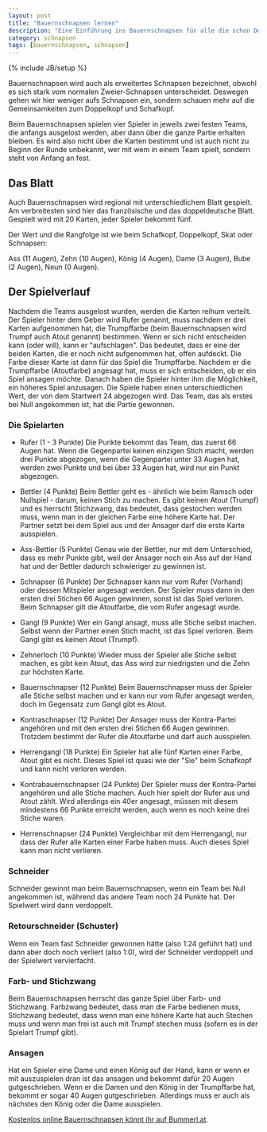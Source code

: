```yaml
---
layout: post
title: "Bauernschnapsen lernen"
description: "Eine Einführung ins Bauernschnapsen für alle die schon Doppelkopf oder Schafkopf spielen können."
category: schnapsen
tags: [bauernschnapsen, schnapsen]
---
```

{% include JB/setup %}


Bauernschnapsen wird auch als erweitertes Schnapsen bezeichnet, obwohl es sich stark vom normalen Zweier-Schnapsen unterscheidet. Deswegen gehen wir hier weniger aufs Schnapsen ein, sondern schauen mehr auf die Gemeinsamkeiten zum Doppelkopf und Schafkopf.     

Beim Bauernschnapsen spielen vier Spieler in jeweils zwei festen Teams, die anfangs ausgelost werden, aber dann über die ganze Partie erhalten bleiben. Es wird also nicht über die Karten bestimmt und ist auch nicht zu Beginn der Runde unbekannt, wer mit wem in einem Team spielt, sondern steht von Anfang an fest.


## Das Blatt

Auch Bauernschnapsen wird regional mit unterschiedlichem Blatt gespielt. Am verbreitesten sind hier das französische und das doppeldeutsche Blatt.    
Gespielt wird mit 20 Karten, jeder Spieler bekommt fünf.

Der Wert und die Rangfolge ist wie beim Schafkopf, Doppelkopf, Skat oder Schnapsen:    

Ass (11 Augen), Zehn (10 Augen), König (4 Augen), Dame (3 Augen), Bube (2 Augen), Neun (0 Augen).


## Der Spielverlauf

Nachdem die Teams ausgelost wurden, werden die Karten reihum verteilt. Der Spieler hinter dem Geber wird Rufer genannt, muss nachdem er drei Karten aufgenommen hat, die Trumpffarbe (beim Bauernschnapsen wird Trumpf auch Atout genannt) bestimmen. Wenn er sich nicht entscheiden kann (oder will), kann er "aufschlagen". Das bedeutet, dass er eine der beiden Karten, die er noch nicht aufgenommen hat, offen aufdeckt. Die Farbe dieser Karte ist dann für das Spiel die Trumpffarbe. Nachdem er die Trumpffarbe (Atoutfarbe) angesagt hat, muss er sich entscheiden, ob er ein Spiel ansagen möchte. Danach haben die Spieler hinter ihm die Möglichkeit, ein höheres Spiel anzusagen. Die Spiele haben einen unterschiedlichen Wert, der von dem Startwert 24 abgezogen wird. Das Team, das als erstes bei Null angekommen ist, hat die Partie gewonnen.

### Die Spielarten

* Rufer (1 - 3 Punkte)
Die Punkte bekommt das Team, das zuerst 66 Augen hat. Wenn die Gegenpartei keinen einzigen Stich macht, werden drei Punkte abgezogen, wenn die Gegenpartei unter 33 Augen hat, werden zwei Punkte und bei über 33 Augen hat, wird nur ein Punkt abgezogen.

* Bettler (4 Punkte) 
Beim Bettler geht es - ähnlich wie beim Ramsch oder Nullspiel - darum, keinen Stich zu machen. Es gibt keinen Atout (Trumpf) und es herrscht Stichzwang, das bedeutet, dass gestochen werden muss, wenn man in der gleichen Farbe eine höhere Karte hat. Der Partner setzt bei dem Spiel aus und der Ansager darf die erste Karte ausspielen.

* Ass-Bettler (5 Punkte) 
Genau wie der Bettler, nur mit dem Unterschied, dass es mehr Punkte gibt, weil der Ansager noch ein Ass auf der Hand hat und der Bettler dadurch schwieriger zu gewinnen ist.

* Schnapser (6 Punkte) 
Der Schnapser kann nur vom Rufer (Vorhand) oder dessen Mitspieler angesagt werden. Der Spieler muss dann in den ersten drei Stichen 66 Augen gewinnen, sonst ist das Spiel verloren. Beim Schnapser gilt die Atoutfarbe, die vom Rufer angesagt wurde.

* Gangl (9 Punkte)
Wer ein Gangl ansagt, muss alle Stiche selbst machen. Selbst wenn der Partner einen Stich macht, ist das Spiel verloren. Beim Gangl gibt es keinen Atout (Trumpf).

* Zehnerloch (10 Punkte) 
Wieder muss der Spieler alle Stiche selbst machen, es gibt kein Atout, das Ass wird zur niedrigsten und die Zehn zur höchsten Karte.

* Bauernschnapser (12 Punkte) 
Beim Bauernschnapser muss der Spieler alle Stiche selbst machen und er kann nur vom Rufer angesagt werden, doch im Gegensatz zum Gangl gibt es Atout.

* Kontraschnapser (12 Punkte) 
Der Ansager muss der Kontra-Partei angehören und mit den ersten drei Stichen 66 Augen gewinnen. Trotzdem bestimmt der Rufer die Atoutfarbe und darf auch ausspielen. 

* Herrengangl (18 Punkte)
Ein Spieler hat alle fünf Karten einer Farbe, Atout gibt es nicht. Dieses Spiel ist quasi wie der "Sie" beim Schafkopf und kann nicht verloren werden.

* Kontrabauernschnapser (24 Punkte) 
Der Spieler muss der Kontra-Partei angehören und alle Stiche machen. Auch hier spielt der Rufer aus und Atout zählt. Wird allerdings ein 40er angesagt, müssen mit diesem mindestens 66 Punkte erreicht werden, auch wenn es noch keine drei Stiche waren.

* Herrenschnapser (24 Punkte) 
Vergleichbar mit dem Herrengangl, nur dass der Rufer alle Karten einer Farbe haben muss. Auch dieses Spiel kann man nicht verlieren.

### Schneider

Schneider gewinnt man beim Bauernschnapsen, wenn ein Team bei Null angekommen ist, während das andere Team noch 24 Punkte hat. Der Spielwert wird dann verdoppelt.

### Retourschneider (Schuster) 

Wenn ein Team fast Schneider gewonnen hätte (also 1:24 geführt hat) und dann aber doch noch verliert (also 1:0), wird der Schneider verdoppelt und der Spielwert vervierfacht.


### Farb- und Stichzwang

Beim Bauernschnapsen herrscht das ganze Spiel über Farb- und Stichzwang. Farbzwang bedeutet, dass man die Farbe bedienen muss, Stichzwang bedeutet, dass wenn man eine höhere Karte hat auch Stechen muss und wenn man frei ist auch mit Trumpf stechen muss (sofern es in der Spielart Trumpf gibt).


### Ansagen

Hat ein Spieler eine Dame und einen König auf der Hand, kann er wenn er mit auszuspielen dran ist das ansagen und bekommt dafür 20 Augen gutgeschrieben. Wenn er die Damen und den König in der Trumpffarbe hat, bekommt er sogar 40 Augen gutgeschrieben. Allerdings muss er auch als nächstes den König oder die Dame ausspielen.

[Kostenlos online Bauernschnapsen könnt ihr auf Bummerl.at](www.bummerl.at). 
